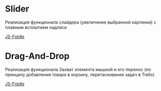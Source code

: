 # Slider

 Реализация функционала слайдера (увеличение выбранной картинки) с плавным всплытием надписи
 
 [JS-Fiddle](https://jsfiddle.net/anastasiya025/jwz4ghv0/2/)

 # Drag-And-Drop

 Реализация функционала Захват элемента мышкой и его перенос (по принципу добавления товара в корзину, перетаскивания задач в  Trello)
 
 [JS-Fiddle](https://jsfiddle.net/anastasiya025/jwz4ghv0/2/)
 
